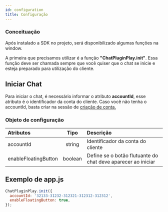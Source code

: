 ```yaml
---
id: configuration
title: Configuração
---
```


### Conceituação

Após instalado a SDK no projeto, será disponibilizado algumas funções na window.

A primeira que precisamos utilizar é a função **"ChatPluginPlay.init"**. Essa função deve ser chamada sempre que você quiser que o chat se inicie e esteja preparado para utilização do cliente.

## Iniciar Chat

Para iniciar o chat, é necessário informar o atributo **accountId**, esse atributo é o identificador da conta do cliente. Caso você não tenha o accountId, basta criar na sessão de <a href="/account/create-account">criação de conta.</a>

### Objeto de configuração

| Atributos | Tipo | Descrição |
| :-- | :-: | :-- |
| accountId | string | Identificador da conta do cliente |
| enableFloatingButton | boolean | Define se o botão flutuante do chat deve aparecer ao iniciar |

## Exemplo de app.js

```javascript
ChatPluginPlay.init({
  accountId: '32133-31232-312321-312312-312312',
  enableFloatingButton: true,
});
```
